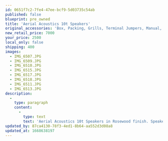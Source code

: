 ```yaml
---
id: 0651f7c2-7fe4-47ee-bcf9-5d03735c54ab
published: false
blueprint: pre_owned
title: 'Aerial Acoustics 10t Speakers'
original_accessories: 'Box, Packing, Grills, Terminal Jumpers, Manual, Spikes'
new_retail_price: 7000
your_price: 2500
local_only: false
shipping: 400
images:
  - IMG_6507.JPG
  - IMG_6509.JPG
  - IMG_6510.JPG
  - IMG_6515.JPG
  - IMG_6517.JPG
  - IMG_6518.JPG
  - IMG_6511.JPG
  - IMG_6513.JPG
description:
  -
    type: paragraph
    content:
      -
        type: text
        text: 'Aerial Acoustics 10t Speakers in Rosewood finish. Speakers are in excellent overall condition, but as is known to happen, the finish on one of the heads is starting to peel - no impediment to their fabulous sound however. The speakers sold as new for $7,000.00 and we Stereophile magazines "speaker of the year". '
updated_by: 87ca4130-78f3-4ed1-8b64-aa552d3d08a8
updated_at: 1668638197
---
```

